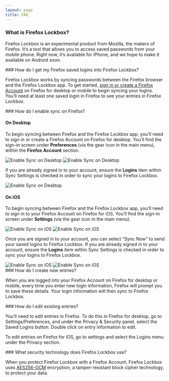 ```yaml
---
layout: page
title: FAQ
---
```


### What is Firefox Lockbox?

Firefox Lockbox is an experimental product from Mozilla, the makers of Firefox.  It’s a tool that allows you to access saved passwords from your mobile phone.  Right now, it’s available for iPhone, and we hope to make it available on Android soon.  

<a id="how-do-i-use-firefox-lockbox">
### How do I get my Firefox saved logins into Firefox Lockbox?

Firefox Lockbox works by syncing passwords between the Firefox browser and the Firefox Lockbox app. To get started, [sign in or create a Firefox Account](#how-do-i-enable-sync-on-firefox) on Firefox for desktop or mobile to begin syncing your logins. You’ll need at least one saved login in Firefox to see your entries in Firefox Lockbox.

<a id="how-do-i-enable-sync-on-firefox">
### How do I enable sync on Firefox?

#### On Desktop

To begin syncing between Firefox and the Firefox Lockbox app, you’ll need to sign in or create a Firefox Account on Firefox for desktop. You’ll find the sign-in screen under **Preferences** (via the gear icon in the main menu), within the **Firefox Account** section.

<div class="image-grid">
  <img src="/assets/images/sync-desktop-1.png" alt="Enable Sync on Desktop" />
  <img src="/assets/images/sync-desktop-2.png" alt="Enable Sync on Desktop" />
</div>

If you are already signed in to your account, ensure the **Logins** item within Sync Settings is checked in order to sync your logins to Firefox Lockbox.

<div class="image-grid full">
  <img src="/assets/images/sync-desktop-3.png" alt="Enable Sync on Desktop" />
</div>

#### On iOS

To begin syncing between Firefox and the Firefox Lockbox app, you’ll need to sign in to your Firefox Account on Firefox for iOS. You’ll find the sign-in screen under **Settings** (via the gear icon in the main menu).

<div class="image-grid">
  <img src="/assets/images/sync-ios-1.png" alt="Enable Sync on iOS" />
  <img src="/assets/images/sync-ios-2.png" alt="Enable Sync on iOS" />
</div>

Once you are signed in to your account, you can select “Sync Now” to send your saved logins to Firefox Lockbox. If you are already signed in to your account, ensure the **Logins** item within Sync Settings is checked in order to sync your logins to Firefox Lockbox.

<div class="image-grid">
  <img src="/assets/images/sync-ios-3.png" alt="Enable Sync on iOS" />
  <img src="/assets/images/sync-ios-4.png" alt="Enable Sync on iOS" />
</div>

<a id="how-do-i-create-new-entries">
### How do I create new entries?

When you are logged into your Firefox Account on Firefox for desktop or mobile, every time you enter new login information, Firefox will prompt you to save these details. Your login information will then sync to Firefox Lockbox. 

<a id="how-do-i-edit-existing-entries">
### How do I edit existing entries?

You’ll need to edit entries in Firefox.  To do this in Firefox for desktop, go to Settings/Preferences, and under the Privacy & Security panel, select the Saved Logins button.  Double click on entry information to edit. 

To edit entries on Firefox for iOS, go to settings and select the Logins menu under the Privacy section.

<a id="what-security-technology-does-firefox-lockbox-use">
### What security technology does Firefox Lockbox use?

When you protect Firefox Lockbox with a Firefox Account, Firefox Lockbox uses [AES256-GCM](https://en.wikipedia.org/wiki/Galois/Counter_Mode) encryption, a tamper-resistant block cipher technology, to protect your data.
